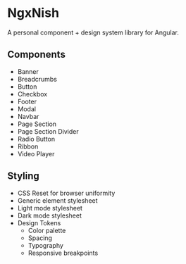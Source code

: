 # NgxNish

A personal component + design system library for Angular.

## Components
* Banner
* Breadcrumbs
* Button
* Checkbox
* Footer
* Modal
* Navbar
* Page Section
* Page Section Divider
* Radio Button
* Ribbon
* Video Player

## Styling
* CSS Reset for browser uniformity
* Generic element stylesheet
* Light mode stylesheet
* Dark mode stylesheet
* Design Tokens
  - Color palette
  - Spacing
  - Typography
  - Responsive breakpoints


